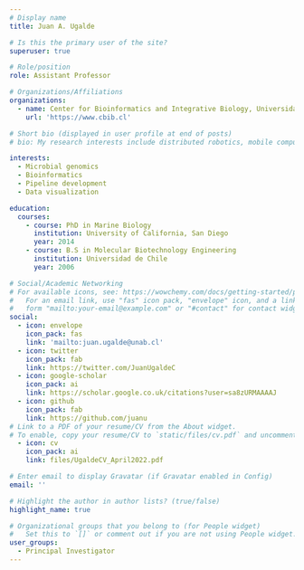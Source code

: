 ```yaml
---
# Display name
title: Juan A. Ugalde

# Is this the primary user of the site?
superuser: true

# Role/position
role: Assistant Professor

# Organizations/Affiliations
organizations:
  - name: Center for Bioinformatics and Integrative Biology, Universidad Andres Bello
    url: 'https://www.cbib.cl'

# Short bio (displayed in user profile at end of posts)
# bio: My research interests include distributed robotics, mobile computing and programmable matter.

interests:
  - Microbial genomics
  - Bioinformatics
  - Pipeline development
  - Data visualization

education:
  courses:
    - course: PhD in Marine Biology
      institution: University of California, San Diego
      year: 2014
    - course: B.S in Molecular Biotechnology Engineering
      institution: Universidad de Chile
      year: 2006

# Social/Academic Networking
# For available icons, see: https://wowchemy.com/docs/getting-started/page-builder/#icons
#   For an email link, use "fas" icon pack, "envelope" icon, and a link in the
#   form "mailto:your-email@example.com" or "#contact" for contact widget.
social:
  - icon: envelope
    icon_pack: fas
    link: 'mailto:juan.ugalde@unab.cl'
  - icon: twitter
    icon_pack: fab
    link: https://twitter.com/JuanUgaldeC
  - icon: google-scholar
    icon_pack: ai
    link: https://scholar.google.co.uk/citations?user=sa8zURMAAAAJ
  - icon: github
    icon_pack: fab
    link: https://github.com/juanu
# Link to a PDF of your resume/CV from the About widget.
# To enable, copy your resume/CV to `static/files/cv.pdf` and uncomment the lines below.
  - icon: cv
    icon_pack: ai
    link: files/UgaldeCV_April2022.pdf

# Enter email to display Gravatar (if Gravatar enabled in Config)
email: ''

# Highlight the author in author lists? (true/false)
highlight_name: true

# Organizational groups that you belong to (for People widget)
#   Set this to `[]` or comment out if you are not using People widget.
user_groups:
  - Principal Investigator
---
```


